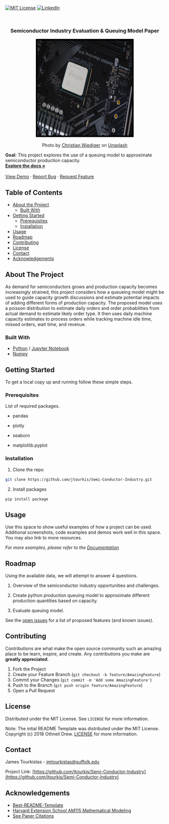  [![MIT License][license-shield]][license-url]
  [![LinkedIn][linkedin-shield]][linkedin-url]

<br />

  
  <h3 align="center">Semiconductor Industry Evaluation & Queuing Model Paper </h3>
  
<p align="center">
  <a href="https://github.com/jtourkis/Semi-Conductor-Industry">
    <img src="christian-wiediger-c3ZWXOv1Ndc-unsplash.jpg" alt="AB" width="300" height="300" style="border:5px solid black">
  </a>
  <p align="center">
   Photo by <a href="https://unsplash.com/@christianw?utm_source=unsplash&utm_medium=referral&utm_content=creditCopyText">Christian Wiediger</a> on <a href="https://unsplash.com/s/photos/semiconductor?utm_source=unsplash&utm_medium=referral&utm_content=creditCopyText">Unsplash</a>
  
  <b>Goal:</b> This project explores the use of a queuing model to approximate semiconductor production capacity.
    <br />
    <a href="https://github.com/jtourkis/Semi-Conductor-Industry"><strong>Explore the docs »</strong></a>
    <br />
    <br />
    <a href="https://github.com/jtourkis/Semi-Conductor-Industry">View Demo</a>
    ·
    <a href="https://github.com/jtourkis/Semi-Conductor-Industry/issues">Report Bug</a>
    ·
    <a href="https://github.com/jtourkis/Semi-Conductor-Industry/issues">Request Feature</a>
  </p>
</p>



<!-- TABLE OF CONTENTS -->
## Table of Contents

* [About the Project](#about-the-project)
  * [Built With](#built-with)
* [Getting Started](#getting-started)
  * [Prerequisites](#prerequisites)
  * [Installation](#installation)
* [Usage](#usage)
* [Roadmap](#roadmap)
* [Contributing](#contributing)
* [License](#license)
* [Contact](#contact)
* [Acknowledgements](#acknowledgements)



<!-- ABOUT THE PROJECT -->
## About The Project

As demand for semiconductors grows and production capacity becomes increasingly strained, this project considers how a queueing model might be used to guide capacity growth discussions and estimate potential impacts of adding different forms of production capacity. The proposed model uses a poisson distribution to estimate daily orders and order probabilities from actual demand to estimate likely order type. It then uses daily machine capacity estimates to process orders while tracking machine idle time, missed orders, wait time, and revenue. 

### Built With

* [Python](https://www.python.org) / [Jupyter Notebook](https://jupyter.org)
* [Numpy](https://numpy.org) 

<!-- GETTING STARTED -->
## Getting Started

To get a local copy up and running follow these simple steps.

### Prerequisites

List of required packages.

* pandas

* plotly

* seaborn

* matplotlib.pyplot


### Installation
 
1. Clone the repo

```sh
git clone https://github.com/jtourkis/Semi-Conductor-Industry.git
```
2. Install packages
```sh
pip install package
```


<!-- USAGE EXAMPLES -->
## Usage

Use this space to show useful examples of how a project can be used. Additional screenshots, code examples and demos work well in this space. You may also link to more resources.

_For more examples, please refer to the [Documentation](https://example.com)_



<!-- ROADMAP -->
## Roadmap
Using the available data, we will attempt to answer 4 questions.
1) Overview of the semiconductor industry opportunities and challenges. 

2) Create python production queuing model to approximate different production quantities based on capacity. 

3) Evaluate queuing model. 


See the [open issues](https://github.com/github_username/repo/issues) for a list of proposed features (and known issues).



<!-- CONTRIBUTING -->
## Contributing

Contributions are what make the open source community such an amazing place to be learn, inspire, and create. Any contributions you make are **greatly appreciated**.

1. Fork the Project
2. Create your Feature Branch (`git checkout -b feature/AmazingFeature`)
3. Commit your Changes (`git commit -m 'Add some AmazingFeature'`)
4. Push to the Branch (`git push origin feature/AmazingFeature`)
5. Open a Pull Request



<!-- LICENSE -->
## License

Distributed under the MIT License. See `LICENSE` for more information.

Note: The intial README Template was distributed under the MIT License. Copyright (c) 2018 Othneil Drew. [LICENSE](https://github.com/othneildrew/Best-README-Template/blob/master/LICENSE.txt)  for more information. 



<!-- CONTACT -->
## Contact

James Tourkistas - jmtourkistas@suffolk.edu

Project Link: [https://github.com/jtourkis/Semi-Conductor-Industry](https://github.com/jtourkis/Semi-Conductor-Industry)



<!-- ACKNOWLEDGEMENTS -->
## Acknowledgements

* [Best-README-Template](https://github.com/othneildrew/Best-README-Template/blob/master/BLANK_README.md) 
* [Harvard Extension School AM115 Mathematical Modeling](https://online-learning.harvard.edu/course/mathematical-modeling?delta=0)
* [See Paper Citations](https://github.com/jtourkis/Semi-Conductor-Industry/blob/main/Math%20Modeling%20Semi%20Conductor%20Paper.pdf)



<!-- MARKDOWN LINKS & IMAGES -->
<!-- https://www.markdownguide.org/basic-syntax/#reference-style-links -->
[license-shield]: https://img.shields.io/github/license/othneildrew/Best-README-Template.svg?style=flat-square
[license-url]: https://github.com/jtourkis/MBTA-Ridership-Model/blob/master/LICENSE.txt
[linkedin-shield]: https://img.shields.io/badge/-LinkedIn-black.svg?style=flat-square&logo=linkedin&colorB=555
[linkedin-url]: https://www.linkedin.com/in/james-tourkistas-7127ba167/
[product-screenshot]: images/screenshot.png

